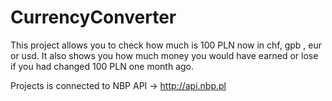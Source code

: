 # CurrencyConverter
This project allows you to check how much is 100 PLN now in chf, gpb , eur or usd.
It also shows you how much money you would have earned or lose if you had changed 100 PLN one month ago.

Projects is connected to NBP API -> http://api.nbp.pl
